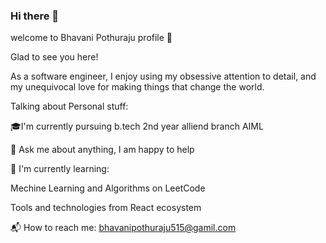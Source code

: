 ### Hi there 👋
welcome to Bhavani Pothuraju profile 👋

Glad to see you here!


As a software engineer, I enjoy using my obsessive attention to detail, and my unequivocal love for making things that change the world.

Talking about Personal stuff:

🎓I'm currently pursuing b.tech 2nd year alliend branch AIML

💬 Ask me about anything, I am happy to help

🌱 I'm currently learning:

Mechine Learning and Algorithms on LeetCode

Tools and technologies from React ecosystem

📬 How to reach me:
bhavanipothuraju515@gamil.com



